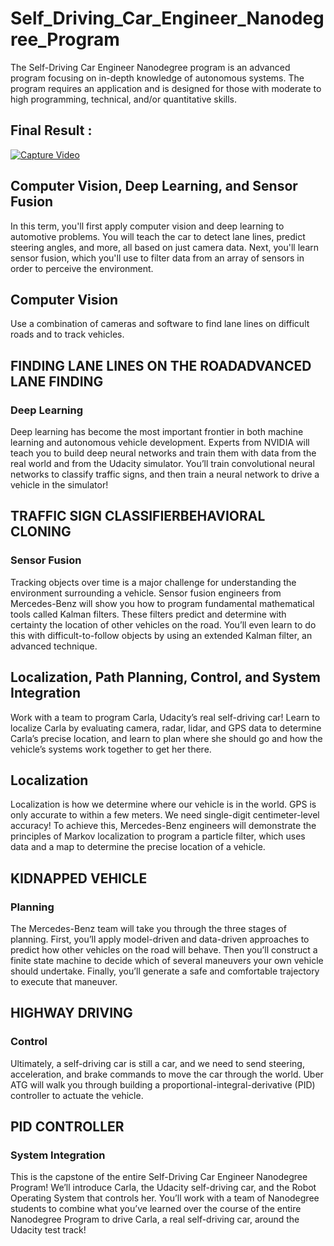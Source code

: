 # Self_Driving_Car_Engineer_Nanodegree_Program

The Self-Driving Car Engineer Nanodegree program is an advanced program focusing on in-depth knowledge of autonomous systems. The program requires an application and is designed for those with moderate to high programming, technical, and/or quantitative skills.

## Final Result :

[![Capture Video](./Self_Driving_Car_Engineer_Nanodegree_Program/imgs/Simulator_preview.png)](https://youtu.be/IcCJEwIp_aw)

## Computer Vision, Deep Learning, and Sensor Fusion

In this term, you'll first apply computer vision and deep learning to automotive problems. You will teach the car to detect lane lines, predict steering angles, and more, all based on just camera data. Next, you'll learn sensor fusion, which you'll use to filter data from an array of sensors in order to perceive the environment.

## Computer Vision

Use a combination of cameras and software to find lane lines on difficult roads and to track vehicles.

## FINDING LANE LINES ON THE ROADADVANCED LANE FINDING
### Deep Learning
Deep learning has become the most important frontier in both machine learning and autonomous vehicle development. Experts from NVIDIA will teach you to build deep neural networks and train them with data from the real world and from the Udacity simulator. You’ll train convolutional neural networks to classify traffic signs, and then train a neural network to drive a vehicle in the simulator!

## TRAFFIC SIGN CLASSIFIERBEHAVIORAL CLONING
### Sensor Fusion
Tracking objects over time is a major challenge for understanding the environment surrounding a vehicle. Sensor fusion engineers from Mercedes-Benz will show you how to program fundamental mathematical tools called Kalman filters. These filters predict and determine with certainty the location of other vehicles on the road. You’ll even learn to do this with difficult-to-follow objects by using an extended Kalman filter, an advanced technique.

## Localization, Path Planning, Control, and System Integration

Work with a team to program Carla, Udacity’s real self-driving car! Learn to localize Carla by evaluating camera, radar, lidar, and GPS data to determine Carla’s precise location, and learn to plan where she should go and how the vehicle’s systems work together to get her there.

## Localization
Localization is how we determine where our vehicle is in the world. GPS is only accurate to within a few meters. We need single-digit centimeter-level accuracy! To achieve this, Mercedes-Benz engineers will demonstrate the principles of Markov localization to program a particle filter, which uses data and a map to determine the precise location of a vehicle.

## KIDNAPPED VEHICLE
### Planning
The Mercedes-Benz team will take you through the three stages of planning. First, you’ll apply model-driven and data-driven approaches to predict how other vehicles on the road will behave. Then you’ll construct a finite state machine to decide which of several maneuvers your own vehicle should undertake. Finally, you’ll generate a safe and comfortable trajectory to execute that maneuver.

## HIGHWAY DRIVING
### Control
Ultimately, a self-driving car is still a car, and we need to send steering, acceleration, and brake commands to move the car through the world. Uber ATG will walk you through building a proportional-integral-derivative (PID) controller to actuate the vehicle.

## PID CONTROLLER
### System Integration
This is the capstone of the entire Self-Driving Car Engineer Nanodegree Program! We’ll introduce Carla, the Udacity self-driving car, and the Robot Operating System that controls her. You’ll work with a team of Nanodegree students to combine what you’ve learned over the course of the entire Nanodegree Program to drive Carla, a real self-driving car, around the Udacity test track!
